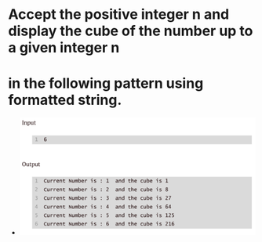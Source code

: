 # Accept the positive integer n and display the cube of the number up to a given integer n
# in the following pattern using formatted string.

- ![alt text](image.png)